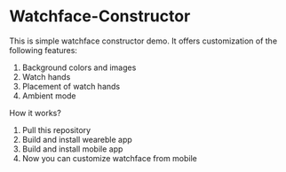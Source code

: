 # Watchface-Constructor

This is simple watchface constructor demo. It offers customization of the following features:

1. Background colors and images
2. Watch hands 
3. Placement of watch hands   
4. Ambient mode 

How it works?

1. Pull this repository
2. Build and install weareble app
3. Build and install mobile app
4. Now you can customize watchface from mobile
